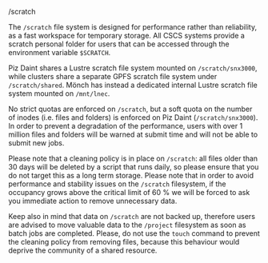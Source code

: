 /scratch

The `/scratch` file system is designed for performance rather than reliability, as a fast workspace for temporary storage. All CSCS systems provide a scratch personal folder for users that can be accessed through the environment variable `$SCRATCH`.

Piz Daint shares a Lustre scratch file system mounted on `/scratch/snx3000`, while clusters share a separate GPFS scratch file system under `/scratch/shared`. Mönch has instead a dedicated internal Lustre scratch file system mounted on `/mnt/lnec`.

No strict quotas are enforced on `/scratch`, but a soft quota on the number of inodes (i.e. files and folders) is enforced on Piz Daint (`/scratch/snx3000`). In order to prevent a degradation of the performance, users with over 1 million files and folders will be warned at submit time and will not be able to submit new jobs.

Please note that a cleaning policy is in place on `/scratch`: all files older than 30 days will be deleted by a script that runs daily, so please ensure that you do not target this as a long term storage. Please note that in order to avoid performance and stability issues on the `/scratch` filesystem, if the occupancy grows above the critical limit of 60 % we will be forced to ask you immediate action to remove unnecessary data.  

Keep also in mind that data on `/scratch` are not backed up, therefore users are advised to move valuable data to the `/project` filesystem as soon as batch jobs are completed. Please, do not use the `touch` command to prevent the cleaning policy from removing files, because this behaviour would deprive the community of a shared resource. 
